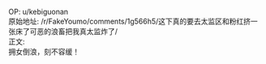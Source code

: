 
OP: u/kebiguonan  
原始地址: /r/FakeYoumo/comments/1g566h5/这下真的要去太监区和粉红挤一张床了可恶的浪畜把我真太监炸了/  
正文:  
拥女倒浪，刻不容缓！
